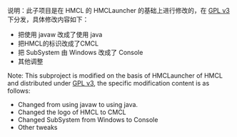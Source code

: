 说明：此子项目是在 HMCL 的 HMCLauncher 的基础上进行修改的，在 [GPL v3](https://www.gnu.org/licenses/gpl-3.0.html) 下分发，具体修改内容如下：
- 把使用 javaw 改成了使用 java
- 把HMCL的标识改成了CMCL
- 把 SubSystem 由 Windows 改成了 Console
- 其他调整

Note: This subproject is modified on the basis of HMCLauncher of HMCL and distributed under [GPL v3](https://www.gnu.org/licenses/gpl-3.0.html), the specific modification content is as follows:
- Changed from using javaw to using java.
- Changed the logo of HMCL to CMCL
- Changed SubSystem from Windows to Console
- Other tweaks